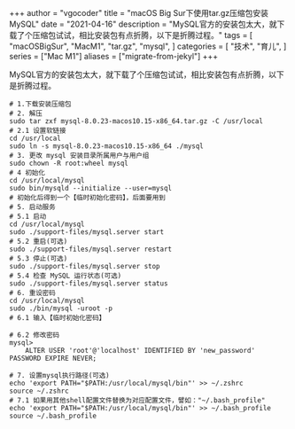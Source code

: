 +++
author = "vgocoder"
title = "macOS Big Sur下使用tar.gz压缩包安装MySQL"
date = "2021-04-16"
description = "MySQL官方的安装包太大，就下载了个压缩包试试，相比安装包有点折腾，以下是折腾过程。"
tags = [
    "macOSBigSur",
    "MacM1",
    "tar.gz",
    "mysql",
]
categories = [
    "技术",
    "育儿",
]
series = ["Mac M1"]
aliases = ["migrate-from-jekyl"]
+++

MySQL官方的安装包太大，就下载了个压缩包试试，相比安装包有点折腾，以下是折腾过程。

```shell
# 1.下载安装压缩包
# 2. 解压
sudo tar zxf mysql-8.0.23-macos10.15-x86_64.tar.gz -C /usr/local
# 2.1 设置软链接
cd /usr/local 
sudo ln -s mysql-8.0.23-macos10.15-x86_64 ./mysql
# 3. 更改 mysql 安装目录所属用户与用户组
sudo chown -R root:wheel mysql
# 4 初始化
cd /usr/local/mysql
sudo bin/mysqld --initialize --user=mysql
# 初始化后得到一个【临时初始化密码】，后面要用到
# 5. 启动服务
# 5.1 启动
cd /usr/local/mysql
sudo ./support-files/mysql.server start  
# 5.2 重启(可选)
sudo ./support-files/mysql.server restart  
# 5.3 停止(可选)
sudo ./support-files/mysql.server stop  
# 5.4 检查 MySQL 运行状态(可选)
sudo ./support-files/mysql.server status
# 6. 重设密码
cd /usr/local/mysql
sudo ./bin/mysql -uroot -p
# 6.1 输入【临时初始化密码】

```

```mysql
# 6.2 修改密码
mysql>
	ALTER USER 'root'@'localhost' IDENTIFIED BY 'new_password' PASSWORD EXPIRE NEVER;
```

  ```shell
# 7. 设置mysql执行路径(可选)
echo 'export PATH="$PATH:/usr/local/mysql/bin"' >> ~/.zshrc
source ~/.zshrc
# 7.1 如果用其他shell配置文件替换为对应配置文件，譬如："~/.bash_profile"
echo 'export PATH="$PATH:/usr/local/mysql/bin"' >> ~/.bash_profile
source ~/.bash_profile
  ```

